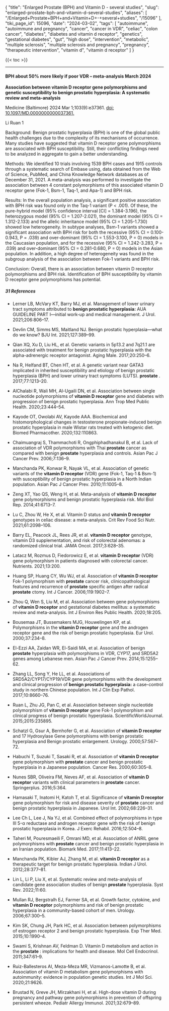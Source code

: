 {
    "title": "Enlarged Prostate (BPH) and Vitamin D - several studies",
    "slug": "enlarged-prostate-bph-and-vitamin-d-several-studies",
    "aliases": [
        "/Enlarged+Prostate+BPH+and+Vitamin+D+-+several+studies",
        "/15096"
    ],
    "tiki_page_id": 15096,
    "date": "2024-03-02",
    "tags": [
        "autoimmune",
        "autoimmune and pregnancy",
        "cancer",
        "cancer in VDR",
        "celiac",
        "colon cancer",
        "diabetes",
        "diabetes and vitamin d receptor",
        "genetics",
        "gestational diabetes",
        "gut",
        "high dose",
        "intervention",
        "metabolic",
        "multiple sclerosis",
        "multiple sclerosis and pregnancy",
        "pregnancy",
        "therapeutic intervention",
        "vitamin d",
        "vitamin d receptor"
    ]
}


{{< toc >}}

---

#### BPH about 50% more likely if poor VDR – meta-analysis March 2024

 **Association between vitamin D receptor gene polymorphisms and genetic susceptibility to benign prostatic hyperplasia: A systematic review and meta-analysis** 

Medicine (Baltimore) 2024 Mar 1;103(9):e37361. [doi: 10.1097/MD.0000000000037361.](https://doi.org/10.1097/MD.0000000000037361.)

Li Ruan 1

Background: Benign prostatic hyperplasia (BPH) is one of the global public health challenges due to the complexity of its mechanisms of occurrence. Many studies have suggested that vitamin D receptor gene polymorphisms are associated with BPH susceptibility. Still, their conflicting findings need to be analyzed in aggregate to gain a better understanding.

Methods: We identified 10 trials involving 1539 BPH cases and 1915 controls through a systematic search of Embase using, data obtained from the Web of Science, PubMed, and China Knowledge Network databases as of December 31, 2021. A meta-analysis was performed to investigate the association between 4 constant polymorphisms of this associated vitamin D receptor gene (Fok-1, Bsm-1, Taq-1, and Apa-1) and BPH risk.

Results: In the overall population analysis, a significant positive association with BPH risk was found only in the Taq-1 variant (P < .001). Of these, the pure-hybrid model (95% confidence interval <span>[CI]</span> = 1.384-3.196), the heterozygous model (95% CI = 1.207-2.021), the dominant model (95% CI = 1.312-2.133) and the allelic inheritance model (95% CI = 1.205-1.730) showed low heterogeneity. In subtype analyses, Bsm-1 variants showed a significant association with BPH risk for both the recessive (95% CI = 0.100-0.943, P = .039) and over-dominant (95% CI = 1.553-3.100, P = 0) models in the Caucasian population, and for the recessive (95% CI = 1.242-3.283, P = .039) and over-dominant (95% CI = 0.281-0.680, P = 0) models in the Asian population. In addition, a high degree of heterogeneity was found in the subgroup analysis of the association between Fok-1 variants and BPH risk.

Conclusion: Overall, there is an association between vitamin D receptor polymorphisms and BPH risk. Identification of BPH susceptibility by vitamin D receptor gene polymorphisms has potential.

##### 31 References

* Lerner LB, McVary KT, Barry MJ, et al. Management of lower urinary tract symptoms attributed to **benign prostatic hyperplasia:**  AUA GUIDELINE PART I—initial work-up and medical management. J Urol. 2021;206:806–17.

* Devlin CM, Simms MS, Maitland NJ. Benign prostatic hyperplasia—what do we know? BJU Int. 2021;127:389–99.

* Qian XQ, Xu D, Liu HL, et al. Genetic variants in 5p13.2 and 7q21.1 are associated with treatment for benign prostatic hyperplasia with the alpha-adrenergic receptor antagonist. Aging Male. 2017;20:250–6.

* Na R, Helfand BT, Chen HT, et al. A genetic variant near GATA3 implicated in inherited susceptibility and etiology of benign prostatic hyperplasia (BPH) and lower urinary tract symptoms (LUTS).  **prostate** . 2017;77:1213–20.

* AlChalabi R, Wali MH, Al-Ugaili DN, et al. Association between single nucleotide polymorphisms of  **vitamin D receptor**  gene and diabetes with progression of benign prostatic hyperplasia. Ann Trop Med Public Health. 2020;23:444–54.

* Kayode OT, Owolabi AV, Kayode AAA. Biochemical and histomorphological changes in testosterone propionate-induced benign prostatic hyperplasia in male Wistar rats treated with ketogenic diet. Biomed Pharmacother. 2020;132:110863.

* Chaimuangraj S, Thammachoti R, Ongphiphadhanakul B, et al. Lack of association of VDR polymorphisms with Thai  **prostate**  cancer as compared with benign  **prostate**  hyperplasia and controls. Asian Pac J Cancer Prev. 2006;7:136–9.

* Manchanda PK, Konwar R, Nayak VL, et al. Association of genetic variants of the  **vitamin D receptor**  (VDR) gene (Fok-1, Taq-1 & Bsm-1) with susceptibility of benign prostatic hyperplasia in a North Indian population. Asian Pac J Cancer Prev. 2010;11:1005–8.

* Zeng XT, Yao QS, Weng H, et al. Meta-analysis of  **vitamin D receptor**  gene polymorphisms and benign prostatic hyperplasia risk. Mol Biol Rep. 2014;41:6713–7.

* Lu C, Zhou W, He X, et al. Vitamin D status and  **vitamin D receptor**  genotypes in celiac disease: a meta-analysis. Crit Rev Food Sci Nutr. 2021;61:2098–106.

* Barry EL, Peacock JL, Rees JR, et al.  **vitamin D receptor**  genotype, vitamin D3 supplementation, and risk of colorectal adenomas: a randomized clinical trial. JAMA Oncol. 2017;3:628–35.

* Latacz M, Rozmus D, Fiedorowicz E, et al.  **vitamin D receptor**  (VDR) gene polymorphism in patients diagnosed with colorectal cancer. Nutrients. 2021;13:200.

* Huang SP, Huang CY, Wu WJ, et al. Association of  **vitamin D receptor**  Fok-1 polymorphism with  **prostate**  cancer risk, clinicopathological features and recurrence of  **prostate**  specific antigen after radical  **prostate** ctomy. Int J Cancer. 2006;119:1902–7.

* Zhou Q, Wen S, Liu M, et al. Association between gene polymorphisms of  **vitamin D receptor**  and gestational diabetes mellitus: a systematic review and meta-analysis. Int J Environ Res Public Health. 2020;18:205.

* Bousemaa JT, Bussemakers MJG, Houwelingen KP, et al. Polymorphisms in the  **vitamin D receptor**  gene and the androgen receptor gene and the risk of benign prostatic hyperplasia. Eur Urol. 2000;37:234–8.

* El-Ezzi AA, Zaidan WR, El-Saidi MA, et al. Association of benign  **prostate**  hyperplasia with polymorphisms in VDR, CYP17, and SRD5A2 genes among Lebanese men. Asian Pac J Cancer Prev. 2014;15:1255–62.

* Zhang LL, Song Y, He LL, et al. Associations of SRD5A2/CYP17/CYP19/VDR gene polymorphisms with the development and clinical progression of **benign prostatic hyperplasia:**  a case-control study in northern Chinese population. Int J Clin Exp Pathol. 2017;10:8660–76.

* Ruan L, Zhu JG, Pan C, et al. Association between single nucleotide polymorphism of  **vitamin D receptor**  gene Fok-1 polymorphism and clinical progress of benign prostatic hyperplasia. ScientificWorldJournal. 2015;2015:235895.

* Schatzl G, Gsur A, Bernhofer G, et al. Association of  **vitamin D receptor**  and 17 Hydroxylase Gene polymorphisms with benign prostatic hyperplasia and Benign prostatic enlargement. Urology. 2000;57:567–72.

* Habuchi T, Suzuki T, Sasaki R, et al. Association of  **vitamin D receptor**  gene polymorphism with  **prostate**  cancer and benign prostatic hyperplasia in a Japanese population. Cancer Res. 2000;60:305–8.

* Nunes SBR, Oliveira FM, Neves AF, et al. Association of  **vitamin D receptor**  variants with clinical parameters in  **prostate**  cancer. Springerplus. 2016;5:364.

* Hamasaki T, Inatomi H, Katoh T, et al. Significance of  **vitamin D receptor**  gene polymorphism for risk and disease severity of  **prostate**  cancer and benign prostatic hyperplasia in Japanese. Urol Int. 2002;68:226–31.

* Lee Ch L, Lee J, Na YJ, et al. Combined effect of polymorphisms in type III 5-α reductase and androgen receptor gene with the risk of benign prostatic hyperplasia in Korea. J Exerc Rehabil. 2016;12:504–8.

* Taheri M, Pouresmaeili F, Omrani MD, et al. Association of ANRIL gene polymorphisms with  **prostate**  cancer and benign prostatic hyperplasia in an Iranian population. Biomark Med. 2017;11:413–22.

* Manchanda PK, Kibler AJ, Zhang M, et al.  **vitamin D receptor**  as a therapeutic target for benign prostatic hyperplasia. Indian J Urol. 2012;28:377–81.

* Lin L, Li P, Liu X, et al. Systematic review and meta-analysis of candidate gene association studies of benign  **prostate**  hyperplasia. Syst Rev. 2022;11:60.

* Mullan RJ, Bergstralh EJ, Farmer SA, et al. Growth factor, cytokine, and  **vitamin D receptor**  polymorphisms and risk of benign prostatic hyperplasia in a community-based cohort of men. Urology. 2006;67:300–5.

* Kim SK, Chung JH, Park HC, et al. Association between polymorphisms of estrogen receptor 2 and benign prostatic hyperplasia. Exp Ther Med. 2015;10:1990–4.

* Swami S, Krishnan AV, Feldman D. Vitamin D metabolism and action in the  **prostate** : implications for health and disease. Mol Cell Endocrinol. 2011;347:61–9.

* Ruiz-Ballesteros AI, Meza-Meza MR, Vizmanos-Lamotte B, et al. Association of vitamin D metabolism gene polymorphisms with autoimmunity: evidence in population genetic studies. Int J Mol Sci. 2020;21:9626.

* Brustad N, Greve JH, Mirzakhani H, et al. High-dose vitamin D during pregnancy and pathway gene polymorphisms in prevention of offspring persistent wheeze. Pediatr Allergy Immunol. 2021;32:679–89.